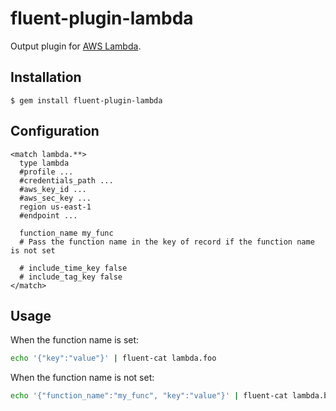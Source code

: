 # fluent-plugin-lambda

Output plugin for [AWS Lambda](http://aws.amazon.com/lambda/).

## Installation

    $ gem install fluent-plugin-lambda

## Configuration

```
<match lambda.**>
  type lambda
  #profile ...
  #credentials_path ...
  #aws_key_id ...
  #aws_sec_key ...
  region us-east-1
  #endpoint ...

  function_name my_func
  # Pass the function name in the key of record if the function name is not set

  # include_time_key false
  # include_tag_key false
</match>
```

## Usage

When the function name is set:

```sh
echo '{"key":"value"}' | fluent-cat lambda.foo
```

When the function name is not set:

```sh
echo '{"function_name":"my_func", "key":"value"}' | fluent-cat lambda.bar
```
